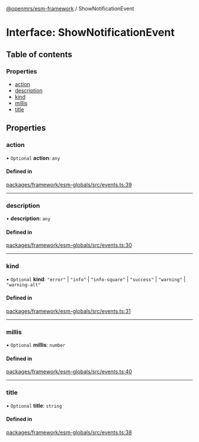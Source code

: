 [@openmrs/esm-framework](../API.md) / ShowNotificationEvent

# Interface: ShowNotificationEvent

## Table of contents

### Properties

- [action](shownotificationevent.md#action)
- [description](shownotificationevent.md#description)
- [kind](shownotificationevent.md#kind)
- [millis](shownotificationevent.md#millis)
- [title](shownotificationevent.md#title)

## Properties

### action

• `Optional` **action**: `any`

#### Defined in

[packages/framework/esm-globals/src/events.ts:39](https://github.com/openmrs/openmrs-esm-core/blob/master/packages/framework/esm-globals/src/events.ts#L39)

___

### description

• **description**: `any`

#### Defined in

[packages/framework/esm-globals/src/events.ts:30](https://github.com/openmrs/openmrs-esm-core/blob/master/packages/framework/esm-globals/src/events.ts#L30)

___

### kind

• `Optional` **kind**: ``"error"`` \| ``"info"`` \| ``"info-square"`` \| ``"success"`` \| ``"warning"`` \| ``"warning-alt"``

#### Defined in

[packages/framework/esm-globals/src/events.ts:31](https://github.com/openmrs/openmrs-esm-core/blob/master/packages/framework/esm-globals/src/events.ts#L31)

___

### millis

• `Optional` **millis**: `number`

#### Defined in

[packages/framework/esm-globals/src/events.ts:40](https://github.com/openmrs/openmrs-esm-core/blob/master/packages/framework/esm-globals/src/events.ts#L40)

___

### title

• `Optional` **title**: `string`

#### Defined in

[packages/framework/esm-globals/src/events.ts:38](https://github.com/openmrs/openmrs-esm-core/blob/master/packages/framework/esm-globals/src/events.ts#L38)
